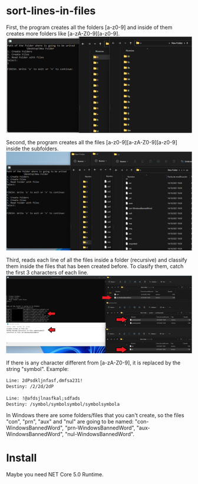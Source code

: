 # sort-lines-in-files
First, the program creates all the folders [a-z0-9] and inside of them creates more folders like [a-zA-Z0-9][a-z0-9].
![alt text](https://github.com/JBUinfo/sort-lines-in-files/blob/main/Images/CreateFolders.png?raw=true)


Second, the program creates all the files [a-z0-9][a-zA-Z0-9][a-z0-9] inside the subfolders.
![alt text](https://github.com/JBUinfo/sort-lines-in-files/blob/main/Images/CreateFiles.png?raw=true)


Third, reads each line of all the files inside a folder (recursive) and classify them inside the files that has been created before.
  To clasify them, catch the first 3 characters of each line.
![alt text](https://github.com/JBUinfo/sort-lines-in-files/blob/main/Images/SortLines.png?raw=true)


If there is any character different from [a-zA-Z0-9], it is replaced by the string "symbol".
Example:

    Line: 2dPsdkljnfasf,dmfsa231!
    Destiny: /2/2d/2dP
    
    Line: !@afdsjlnasfkal;sdfads
    Destiny: /symbol/symbolsymbol/symbolsymbola

In Windows there are some folders/files that you can't create, so the files "con", "prn", "aux" and "nul" are going to be named:
"con-WindowsBannedWord", "prn-WindowsBannedWord", "aux-WindowsBannedWord", "nul-WindowsBannedWord".

# Install
Maybe you need NET Core 5.0 Runtime.

